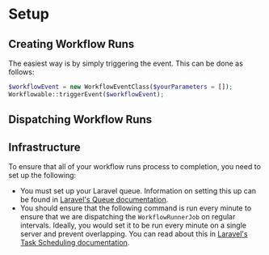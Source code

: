 # Setup

## Creating Workflow Runs

The easiest way is by simply triggering the event. This can be done as follows:

```php
$workflowEvent = new WorkflowEventClass($yourParameters = []);
Workflowable::triggerEvent($workflowEvent);
```

## Dispatching Workflow Runs

## Infrastructure

To ensure that all of your workflow runs process to completion, you need to set up the following:

- You must set up your Laravel queue. Information on setting this up can be found in [Laravel's Queue documentation](https://laravel.com/docs/10.x/queues).
- You should ensure that the following command is run every minute to ensure that we are dispatching the `WorkflowRunnerJob` on regular intervals. Ideally, you would set it to be run every minute on a single server and prevent overlapping. You can read about this in [Laravel's Task Scheduling documentation](https://laravel.com/docs/10.x/scheduling).
